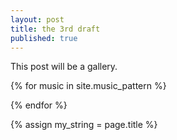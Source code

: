 ```yaml
---
layout: post
title: the 3rd draft
published: true
---
```


This post will be a gallery.

{% for music in site.music_pattern %}
<!--  TODO albums gallery-->
<!-- https://dev.to/adrienjoly/how-to-maintain-a-collection-of-music-albums-online-using-jekyll-and-github-pages-3hd6 -->
{% endfor %}

{% assign my_string = page.title %}
